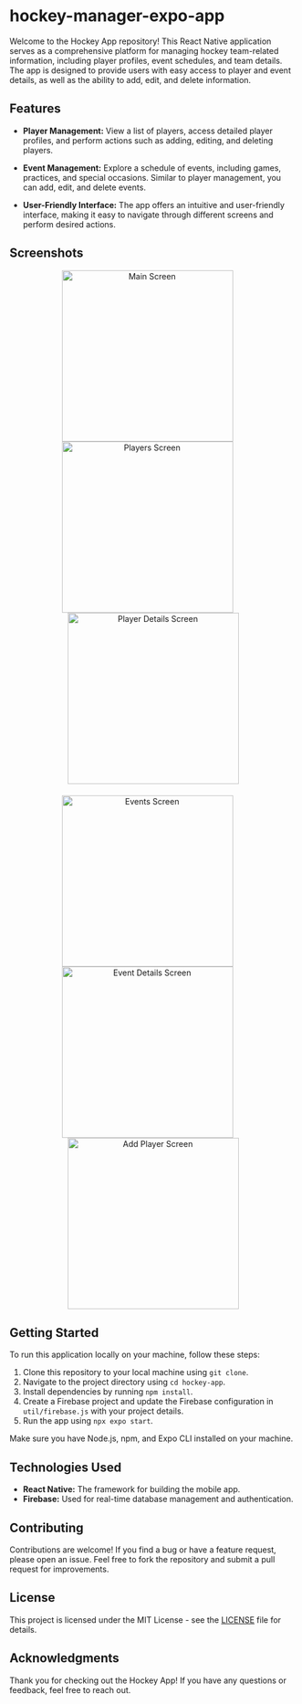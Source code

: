 # hockey-manager-expo-app

Welcome to the Hockey App repository! 
This React Native application serves as a comprehensive platform for managing hockey team-related information, including player profiles, event schedules, and team details. The app is designed to provide users with easy access to player and event details, as well as the ability to add, edit, and delete information.

## Features

- **Player Management:** View a list of players, access detailed player profiles, and perform actions such as adding, editing, and deleting players.

- **Event Management:** Explore a schedule of events, including games, practices, and special occasions. Similar to player management, you can add, edit, and delete events.

- **User-Friendly Interface:** The app offers an intuitive and user-friendly interface, making it easy to navigate through different screens and perform desired actions.

## Screenshots

<p align="center" style="margin-bottom: 20px;">
  <img src="https://github.com/DenisHki/hockey-manager-expo-app/blob/master/images/home.png" alt="Main Screen" width="300" style="margin-right: 20px">
  <img src="https://github.com/DenisHki/hockey-manager-expo-app/blob/master/images/players.png" alt="Players Screen" width="300" style="margin-right: 20px">
  <img src="https://github.com/DenisHki/hockey-manager-expo-app/blob/master/images/player_details.png" alt="Player Details Screen" width="300">
</p>

<p align="center">
  <img src="https://github.com/DenisHki/hockey-manager-expo-app/blob/master/images/events.png" alt="Events Screen" width="300" style="margin-right: 20px">
  <img src="https://github.com/DenisHki/hockey-manager-expo-app/blob/master/images/event_details.png" alt="Event Details Screen" width="300" style="margin-right: 20px">
  <img src="https://github.com/DenisHki/hockey-manager-expo-app/blob/master/images/add_player.png" alt="Add Player Screen" width="300">
</p>


## Getting Started

To run this application locally on your machine, follow these steps:

1. Clone this repository to your local machine using `git clone`.
2. Navigate to the project directory using `cd hockey-app`.
3. Install dependencies by running `npm install`.
4. Create a Firebase project and update the Firebase configuration in `util/firebase.js` with your project details.
5. Run the app using `npx expo start`.

Make sure you have Node.js, npm, and Expo CLI installed on your machine.

## Technologies Used

- **React Native:** The framework for building the mobile app.
- **Firebase:** Used for real-time database management and authentication.

## Contributing

Contributions are welcome! If you find a bug or have a feature request, please open an issue. 
Feel free to fork the repository and submit a pull request for improvements.

## License

This project is licensed under the MIT License - see the [LICENSE](/LICENSE) file for details.

## Acknowledgments

Thank you for checking out the Hockey App! 
If you have any questions or feedback, feel free to reach out. 

